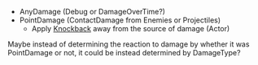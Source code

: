 - AnyDamage (Debug or DamageOverTime?)
- PointDamage (ContactDamage from Enemies or Projectiles)
    - Apply [Knockback](../../../Underground%20Anomalies/Design%20Notes/PC%20Variations/Ultion/Abilities/Knockback.md) away from the source of damage (Actor)

Maybe instead of determining the reaction to damage by whether it was PointDamage or not, it could be instead determined by DamageType?